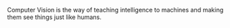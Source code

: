 Computer Vision is the way of teaching intelligence to machines and making them see things just like humans.